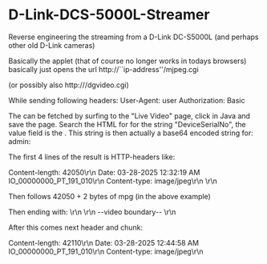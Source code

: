 # D-Link-DCS-5000L-Streamer
Reverse engineering the streaming from a D-Link DC-S5000L (and perhaps other old D-Link cameras)

Basically the applet (that of course no longer works in todays browsers) basically just opens the url
    http://``ip-address''/mjpeg.cgi

(or possibly also http://<ip-address>/dgvideo.cgi)

While sending following headers:
    User-Agent: user
    Authorization: Basic <DeviceSerialNo>

The <DeviceSerialNo> can be fetched by surfing to the "Live Video" page, click in Java and save the page. Search the HTML for
for the string "DeviceSerialNo", the value field is the <DeviceSerialNo>.
This string is then actually a base64 encoded string for: admin:<password>

The first 4 lines of the result is HTTP-headers like:

Content-length: 42050\r\n
Date: 03-28-2025 12:32:19 AM IO_00000000_PT_191_010\r\n
Content-type: image/jpeg\r\n
\r\n

Then follows 42050 + 2 bytes of mpg (in the above example)

Then ending with:
\r\n
\r\n
--video boundary--
\r\n

After this comes next header and chunk:

Content-length: 42110\r\n
Date: 03-28-2025 12:44:58 AM IO_00000000_PT_191_010\r\n
Content-type: image/jpeg\r\n

